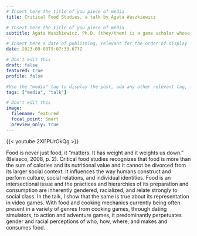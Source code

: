 ```yaml
---
# Insert here the title of you piece of media
title: Critical Food Studies, a talk by Agata Waszkiewicz

# Insert here the title of you piece of media
subtitle: Agata Waszkiewicz, Ph.D. (they/them) is a game scholar whose interests include metafictional and experimental video games, the representation of non-normative identities in digital games, and the intersections between food and game studies. Their book Delicious Pixels was published in 2022 as part of Video Games and the Humanities series by De Gruyter. They currently hold the position of a Secretary of DiGRA Central Eastern Europe chapter.

# Insert here a date of publishing, relevant for the order of display
date: 2023-09-08T9:07:33.677Z

# Don't edit this
draft: false
featured: true
profile: false

#Use the "media" tag to display the post, add any other relevant tag, for example "podcast"
tags: ["media", "talk"]

# Don't edit this
image:
  filename: featured
  focal_point: Smart
  preview_only: true
---
```


{{< youtube 2XI1PUrOkQg >}}


Food is never just food, it “matters. It has weight and it weights us down.” (Belasco, 2008, p. 2). Critical food studies recognizes that food is more than the sum of calories and its nutritional value and it cannot be divorced from its larger social context. It influences the way humans construct and perform culture, social relations, and individual identities. Food is an intersectional issue and the practices and hierarchies of its preparation and consumption are inherently gendered, racialized, and relate strongly to social class. In the talk, I show that the same is true about its representation in video games. With food and cooking mechanics currently being often present in a variety of genres from cooking games, through dating simulators, to action and adventure games, it predominantly perpetuates gender and racial perceptions of who, how, where, and makes and consumes food.